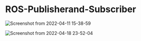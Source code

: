 # ROS-Publisherand-Subscriber


![Screenshot from 2022-04-11 15-38-59](https://user-images.githubusercontent.com/102993517/162698882-8b155c75-2a47-4271-ab02-22bf0c881f55.png)


![Screenshot from 2022-04-18 23-52-04](https://user-images.githubusercontent.com/102993517/163842861-6d3eec75-af2b-4e2b-92ef-611bffe131c3.png)
